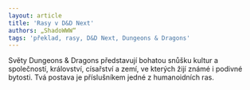 ```yaml
---
layout: article
title: 'Rasy v D&D Next'
authors: „ShadoWWW“
tags: 'překlad, rasy, D&D Next, Dungeons & Dragons'
---
```


Světy Dungeons & Dragons představují bohatou
snůšku kultur a společností, království, císařství
a zemí, ve kterých žijí známé i podivné
bytosti. Tvá postava je příslušníkem jedné z humanoidních
ras.
